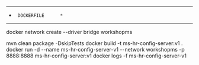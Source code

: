 ************************
*      DOCKERFILE      *
************************

docker network create --driver bridge workshopms 

mvn clean package -DskipTests
docker build -t ms-hr-config-server:v1 .
docker run -d --name ms-hr-config-server-v1 --network workshopms -p 8888:8888 ms-hr-config-server:v1
docker logs -f ms-hr-config-server-v1

